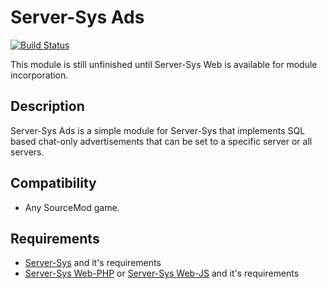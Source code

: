 # Server-Sys Ads
[![Build Status](https://travis-ci.org/whocodes/serversys-ads.svg?branch=master)](https://travis-ci.org/whocodes/serversys-ads)

This module is still unfinished until Server-Sys Web is available for module incorporation.

## Description
Server-Sys Ads is a simple module for Server-Sys that implements SQL based chat-only advertisements that can be set to a specific server or all servers.

## Compatibility
* Any SourceMod game.

## Requirements
* [Server-Sys](https://github.com/whocodes/serversys) and it's requirements
* [Server-Sys Web-PHP](https://github.com/whocodes/serversys-web-php) or [Server-Sys Web-JS](https://github.com/whocodes/serversys-web-js) and it's requirements
